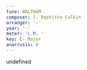 ```yaml
---
tune: WALTHAM
composer: J. Baptiste Calkin
arranger: '-'
year: '-'
meter: 'L.M. '
key: E♭ Major
anacrusis: 0
---
```

undefined
